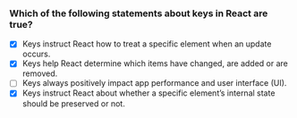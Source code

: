 ### Which of the following statements about keys in React are true?

- [x] Keys instruct React how to treat a specific element when an update occurs.
- [x] Keys help React determine which items have changed, are added or are removed.
- [ ] Keys always positively impact app performance and user interface (UI).
- [x] Keys instruct React about whether a specific element’s internal state should be preserved or not.
